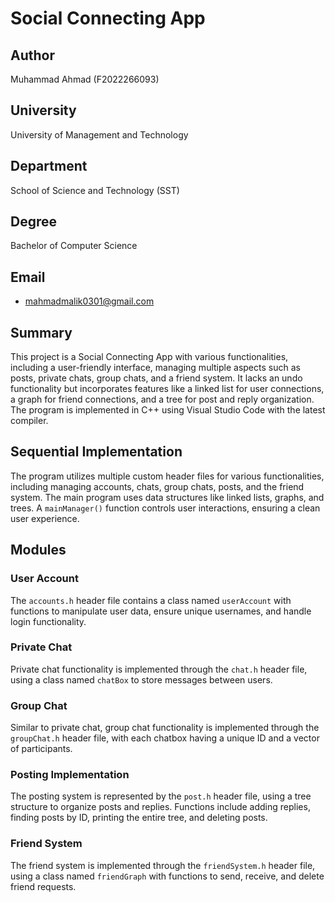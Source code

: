 # Social Connecting App

## Author
Muhammad Ahmad (F2022266093)

## University
University of Management and Technology

## Department
School of Science and Technology (SST)

## Degree
Bachelor of Computer Science

## Email
- mahmadmalik0301@gmail.com

## Summary
This project is a Social Connecting App with various functionalities, including a user-friendly interface, managing multiple aspects such as posts, private chats, group chats, and a friend system. It lacks an undo functionality but incorporates features like a linked list for user connections, a graph for friend connections, and a tree for post and reply organization. The program is implemented in C++ using Visual Studio Code with the latest compiler.

## Sequential Implementation
The program utilizes multiple custom header files for various functionalities, including managing accounts, chats, group chats, posts, and the friend system. The main program uses data structures like linked lists, graphs, and trees. A `mainManager()` function controls user interactions, ensuring a clean user experience.

## Modules

### User Account
The `accounts.h` header file contains a class named `userAccount` with functions to manipulate user data, ensure unique usernames, and handle login functionality.

### Private Chat
Private chat functionality is implemented through the `chat.h` header file, using a class named `chatBox` to store messages between users.

### Group Chat
Similar to private chat, group chat functionality is implemented through the `groupChat.h` header file, with each chatbox having a unique ID and a vector of participants.

### Posting Implementation
The posting system is represented by the `post.h` header file, using a tree structure to organize posts and replies. Functions include adding replies, finding posts by ID, printing the entire tree, and deleting posts.

### Friend System
The friend system is implemented through the `friendSystem.h` header file, using a class named `friendGraph` with functions to send, receive, and delete friend requests.

